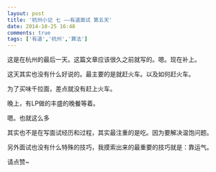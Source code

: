 ```yaml
---
layout: post
title: '杭州小记 七 ——有道面试 第五天'
date: 2014-10-25 16:48
comments: true
tags: ['有道','杭州','算法']
---
```


这是在杭州的最后一天。这篇文章应该很久之前就写的。嗯。现在补上。

这天其实也没有什么好说的。最主要的是就赶火车。以及如何赶火车。

为了买味千拉面，差点就没有赶上火车。

晚上，有LP做的丰盛的晚餐等着。

嗯。也就这么多

其实也不是在写面试经历和过程，其实最注重的是吃。因为要解决温饱问题。

另外面试也没有什么特殊的技巧，我摸索出来的最重要的技巧就是：靠运气。

请点赞~  

